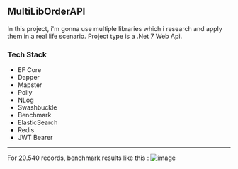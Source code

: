 ## MultiLibOrderAPI

In this project, i'm gonna use multiple libraries which i research and apply them in a real life scenario. Project type is a .Net 7 Web Api. 

### Tech Stack
- EF Core
- Dapper
- Mapster
- Polly
- NLog
- Swashbuckle
- Benchmark
- ElasticSearch
- Redis
- JWT Bearer

<hr>

For 20.540 records, benchmark results like this :
![image](https://github.com/yigittanyel/MultiLibOrderAPI/assets/61347219/45271734-54b4-4c22-a9e6-9e3fac215a61)

